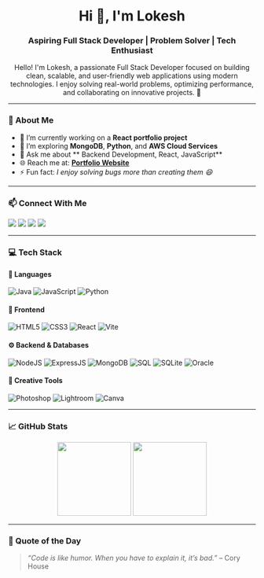<h1 align="center">Hi 👋, I'm Lokesh</h1>
<h3 align="center">Aspiring Full Stack Developer | Problem Solver | Tech Enthusiast</h3>

<p align="center">
  Hello! I'm Lokesh, a passionate Full Stack Developer focused on building clean, scalable, and user-friendly web applications using modern technologies.  
  I enjoy solving real-world problems, optimizing performance, and collaborating on innovative projects. 🚀
</p>

---

### 🧠 About Me

- 🔭 I’m currently working on a **React portfolio project**  
- 🌱 I’m exploring **MongoDB**, **Python**, and **AWS Cloud Services**  
- 💬 Ask me about ** Backend Development, React, JavaScript**  
- 🌐 Reach me at: [**Portfolio Website**](#)  
- ⚡ Fun fact: *I enjoy solving bugs more than creating them 😄*

---

### 📫 Connect With Me

<p align="left">
  <a href="[https://linkedin.com/in/your-linkedin-id](https://www.linkedin.com/in/lokesh-narnaware-511367261/)" target="_blank"><img src="https://img.shields.io/badge/LinkedIn-0077B5?style=for-the-badge&logo=linkedin&logoColor=white"/></a>
  <a href="https://instagram.com/your-instagram-id" target="_blank"><img src="https://img.shields.io/badge/Instagram-E4405F?style=for-the-badge&logo=instagram&logoColor=white"/></a>
  <a href="mailto:youremail@gmail.com"><img src="https://img.shields.io/badge/Gmail-D14836?style=for-the-badge&logo=gmail&logoColor=white"/></a>
  <a href="https://reddit.com/u/your-reddit-id" target="_blank"><img src="https://img.shields.io/badge/Reddit-FF4500?style=for-the-badge&logo=reddit&logoColor=white"/></a>
</p>

---

### 💻 Tech Stack

#### 🧩 Languages
![Java](https://img.shields.io/badge/Java-ED8B00?style=for-the-badge&logo=openjdk&logoColor=white)
![JavaScript](https://img.shields.io/badge/JavaScript-323330?style=for-the-badge&logo=javascript&logoColor=F7DF1E)
![Python](https://img.shields.io/badge/Python-3670A0?style=for-the-badge&logo=python&logoColor=ffdd54)

#### 🎨 Frontend
![HTML5](https://img.shields.io/badge/HTML5-E34F26?style=for-the-badge&logo=html5&logoColor=white)
![CSS3](https://img.shields.io/badge/CSS3-1572B6?style=for-the-badge&logo=css3&logoColor=white)
![React](https://img.shields.io/badge/React-20232A?style=for-the-badge&logo=react&logoColor=61DAFB)
![Vite](https://img.shields.io/badge/Vite-B73BFE?style=for-the-badge&logo=vite&logoColor=FFD62E)

#### ⚙️ Backend & Databases
![NodeJS](https://img.shields.io/badge/Node.js-43853D?style=for-the-badge&logo=node.js&logoColor=white)
![ExpressJS](https://img.shields.io/badge/Express.js-404D59?style=for-the-badge)
![MongoDB](https://img.shields.io/badge/MongoDB-4EA94B?style=for-the-badge&logo=mongodb&logoColor=white)
![SQL](https://img.shields.io/badge/SQL-025E8C?style=for-the-badge&logo=postgresql&logoColor=white)
![SQLite](https://img.shields.io/badge/SQLite-07405E?style=for-the-badge&logo=sqlite&logoColor=white)
![Oracle](https://img.shields.io/badge/Oracle-F80000?style=for-the-badge&logo=oracle&logoColor=white)

#### 🎨 Creative Tools
![Photoshop](https://img.shields.io/badge/Adobe%20Photoshop-31A8FF?style=for-the-badge&logo=Adobe%20Photoshop&logoColor=white)
![Lightroom](https://img.shields.io/badge/Adobe%20Lightroom-31A8FF?style=for-the-badge&logo=Adobe%20Lightroom&logoColor=white)
![Canva](https://img.shields.io/badge/Canva-00C4CC?style=for-the-badge&logo=Canva&logoColor=white)

---

### 📈 GitHub Stats
<p align="center">
  <img src="https://github-readme-stats.vercel.app/api?username=your-github-username&show_icons=true&theme=tokyonight" height="150px"/>
  <img src="https://github-readme-streak-stats.herokuapp.com/?user=your-github-username&theme=tokyonight" height="150px"/>
</p>

---

### 🚀 Quote of the Day
> *“Code is like humor. When you have to explain it, it’s bad.”* – Cory House

